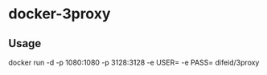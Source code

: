 # docker-3proxy

## Usage
docker run -d -p 1080:1080 -p 3128:3128 -e USER=<user> -e PASS=<pass> difeid/3proxy
